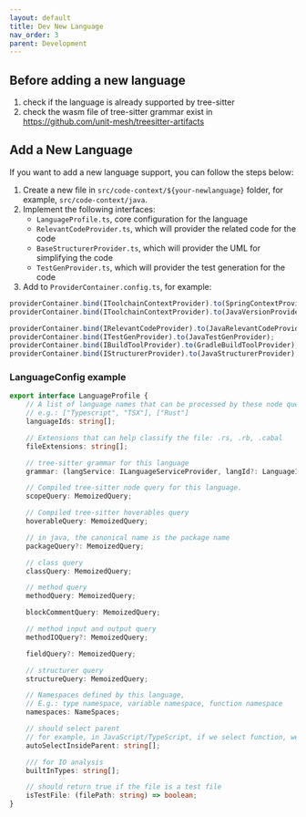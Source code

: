 ```yaml
---
layout: default
title: Dev New Language
nav_order: 3
parent: Development
---
```


## Before adding a new language

1. check if the language is already supported by tree-sitter
2. check the wasm file of tree-sitter grammar exist in https://github.com/unit-mesh/treesitter-artifacts

## Add a New Language

If you want to add a new language support, you can follow the steps below:

1. Create a new file in `src/code-context/${your-newlanguage}` folder, for example, `src/code-context/java`.
2. Implement the following interfaces:
    - `LanguageProfile.ts`, core configuration for the language
    - `RelevantCodeProvider.ts`, which will provider the related code for the code
    - `BaseStructurerProvider.ts`, which will provider the UML for simplifying the code
    - `TestGenProvider.ts`, which will provider the test generation for the code
3. Add to `ProviderContainer.config.ts`, for example:
```typescript
providerContainer.bind(IToolchainContextProvider).to(SpringContextProvider);
providerContainer.bind(IToolchainContextProvider).to(JavaVersionProvider);

providerContainer.bind(IRelevantCodeProvider).to(JavaRelevantCodeProvider);
providerContainer.bind(ITestGenProvider).to(JavaTestGenProvider);
providerContainer.bind(IBuildToolProvider).to(GradleBuildToolProvider);
providerContainer.bind(IStructurerProvider).to(JavaStructurerProvider);
```

### LanguageConfig example

```typescript
export interface LanguageProfile {
	// A list of language names that can be processed by these node queries
	// e.g.: ["Typescript", "TSX"], ["Rust"]
	languageIds: string[];

	// Extensions that can help classify the file: .rs, .rb, .cabal
	fileExtensions: string[];

	// tree-sitter grammar for this language
	grammar: (langService: ILanguageServiceProvider, langId?: LanguageIdentifier) => Promise<Language | undefined>;

	// Compiled tree-sitter node query for this language.
	scopeQuery: MemoizedQuery;

	// Compiled tree-sitter hoverables query
	hoverableQuery: MemoizedQuery;

	// in java, the canonical name is the package name
	packageQuery?: MemoizedQuery;

	// class query
	classQuery: MemoizedQuery;

	// method query
	methodQuery: MemoizedQuery;

	blockCommentQuery: MemoizedQuery;

	// method input and output query
	methodIOQuery?: MemoizedQuery;

	fieldQuery?: MemoizedQuery;

	// structurer query
	structureQuery: MemoizedQuery;

	// Namespaces defined by this language,
	// E.g.: type namespace, variable namespace, function namespace
	namespaces: NameSpaces;

	// should select parent
	// for example, in JavaScript/TypeScript, if we select function, we should also select the export keyword.
	autoSelectInsideParent: string[];

	/// for IO analysis
	builtInTypes: string[];

	// should return true if the file is a test file
	isTestFile: (filePath: string) => boolean;
}

```
